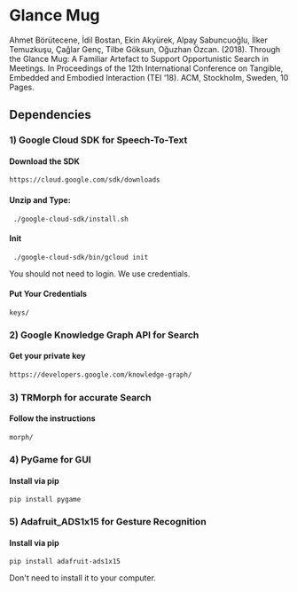 # Glance Mug

Ahmet Börütecene, İdil Bostan, Ekin Akyürek, Alpay Sabuncuoğlu, İlker Temuzkuşu, Çağlar Genç, Tilbe Göksun, Oğuzhan Özcan. (2018). Through the Glance Mug: A Familiar Artefact to Support Opportunistic Search in Meetings. In Proceedings of the 12th International Conference on Tangible, Embedded and Embodied Interaction (TEI ‘18). ACM, Stockholm, Sweden, 10 Pages.

## Dependencies

### 1) Google Cloud SDK for Speech-To-Text
#### Download the SDK
   ```HTML
   https://cloud.google.com/sdk/downloads
   ```
#### Unzip and Type:
   ```Shell
	./google-cloud-sdk/install.sh
   ```
#### Init
   ```Shell
	./google-cloud-sdk/bin/gcloud init
   ```
You should not need to login. We use credentials.
#### Put Your Credentials
  ```shell
  keys/
  ```

### 2) Google Knowledge Graph API for Search
#### Get your private key
```HTML
https://developers.google.com/knowledge-graph/
```

### 3) TRMorph for accurate Search
#### Follow the instructions
```Shell
morph/
```

### 4) PyGame for GUI
#### Install via pip
  ```Shell
  pip install pygame
  ```

### 5) Adafruit_ADS1x15 for Gesture Recognition
#### Install via pip
   ```Shell
   pip install adafruit-ads1x15
   ```
Don't need to install it to your computer.
